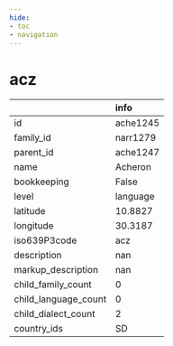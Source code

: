 ```yaml
---
hide:
- toc
- navigation
---
```

# acz
|                      | info     |
|:---------------------|:---------|
| id                   | ache1245 |
| family_id            | narr1279 |
| parent_id            | ache1247 |
| name                 | Acheron  |
| bookkeeping          | False    |
| level                | language |
| latitude             | 10.8827  |
| longitude            | 30.3187  |
| iso639P3code         | acz      |
| description          | nan      |
| markup_description   | nan      |
| child_family_count   | 0        |
| child_language_count | 0        |
| child_dialect_count  | 2        |
| country_ids          | SD       |